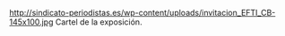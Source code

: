 http://sindicato-periodistas.es/wp-content/uploads/invitacion_EFTI_CB-145x100.jpg
Cartel de la exposición.
